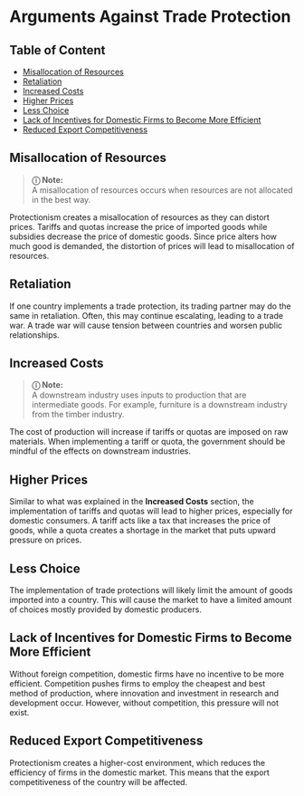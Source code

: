 # Arguments Against Trade Protection

## Table of Content

- [Misallocation of Resources](./#misallocationofresources)
- [Retaliation](./#retaliation)
- [Increased Costs](./#increasedcosts)
- [Higher Prices](./#higherprices)
- [Less Choice](./#lesschoice)
- [Lack of Incentives for Domestic Firms to Become More Efficient](./#lackofincentivesfordomesticfirmstobecomemoreefficient)
- [Reduced Export Competitiveness](./#reducedexportcompetitiveness)

## Misallocation of Resources

> **&#9432; Note:**  
> A misallocation of resources occurs when resources are not allocated in the best way.

Protectionism creates a misallocation of resources as they can distort prices. Tariffs and quotas increase the price of imported goods while subsidies decrease the price of domestic goods. Since price alters how much good is demanded, the distortion of prices will lead to misallocation of resources.

## Retaliation

If one country implements a trade protection, its trading partner may do the same in retaliation. Often, this may continue escalating, leading to a trade war. A trade war will cause tension between countries and worsen public relationships.

## Increased Costs

> **&#9432; Note:**  
> A downstream industry uses inputs to production that are intermediate goods. For example, furniture is a downstream industry from the timber industry.

The cost of production will increase if tariffs or quotas are imposed on raw materials. When implementing a tariff or quota, the government should be mindful of the effects on downstream industries.

## Higher Prices

Similar to what was explained in the **Increased Costs** section, the implementation of tariffs and quotas will lead to higher prices, especially for domestic consumers. A tariff acts like a tax that increases the price of goods, while a quota creates a shortage in the market that puts upward pressure on prices.

## Less Choice

The implementation of trade protections will likely limit the amount of goods imported into a country. This will cause the market to have a limited amount of choices mostly provided by domestic producers.

## Lack of Incentives for Domestic Firms to Become More Efficient

Without foreign competition, domestic firms have no incentive to be more efficient. Competition pushes firms to employ the cheapest and best method of production, where innovation and investment in research and development occur. However, without competition, this pressure will not exist.

## Reduced Export Competitiveness

Protectionism creates a higher-cost environment, which reduces the efficiency of firms in the domestic market. This means that the export competitiveness of the country will be affected.
